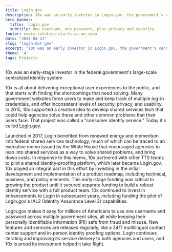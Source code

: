 ```yaml
---
title: Login.gov
description: 10x was an early investor in Login.gov, the government’s centralized identity system.
hero_banner:
  title:  Login.gov
  subtitle: One username, one password, plus privacy and security
footer: every-solution-starts-as-an-idea
date: "2024-04-23"
slug: "login-dot-gov"
excerpt: "10x was an early investor in Login.gov, the government's centralized identity system."
theme: '4'
tags: Projects
---
```


<p class="usa-intro">  
    10x was an early-stage investor in the federal government's large-scale centralized identity system
</p>

10x is all about delivering exceptional user experiences to the public, and that starts with finding the shortcomings that need solving. Many government websites force users to make and keep track of multiple log-in credentials, and offer inconsistent levels of security, privacy, and usability. In 2015, 10x supported a creative idea to develop shared services tech that could help agencies solve these and other common problems that their users face. That project was called a "consumer identity service." Today it's called <a class="usa-link usa-link--external" rel="noreferrer" href="https://login.gov/">Login.gov</a>.

Launched in 2017, Login benefited from renewed energy and momentum into federal shared services technology, much of which can be traced to an executive memo issued by the White House that encouraged agencies to lean into shared services as a way to solve shared problems, and bring down costs. In response to this memo, 10x partnered with other TTS teams to pilot a shared identity-proofing platform, which later became Login<span>.</span>gov. 10x played an integral part in this effort by investing in the initial development and implementation of a product roadmap, including technical, business, and policy elements. This early-stage funding was critical to growing the product until it secured separate funding to build a robust identity service with a full product team. 10x continued to invest in enhancements to Login in subsequent years, including funding the pilot of Login<span>.</span>gov's IAL2 (Identity Assurance Level 2) capabilities.

Login<span>.</span>gov makes it easy for millions of Americans to use one username and password across multiple government sites, all while keeping their personally identifiable information (PII) safe from fraud and misuse. New features and services are released regularly, like a 24/7 multilingual contact center support and in-person identity proofing options. Login continues iterating and improving its service delivery to both agencies and users, and 10x is proud its investment helped it take flight.



